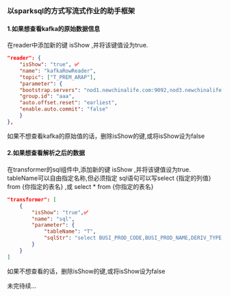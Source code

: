 ### 以sparksql的方式写流式作业的助手框架
#### 1.如果想查看kafka的原始数据信息

在reader中添加新的键 isShow ,并将该键值设为true.
```json
"reader": {
    "isShow": "true", ✅
    "name": "kafkaRowReader",
    "topic": ["T_PREM_ARAP"],
    "parameter": {
    "bootstrap.servers": "nod1.newchinalife.com:9092,nod3.newchinalife.com:9092,nod4.newchinalife.com:9092",
    "group.id": "aaa",
    "auto.offset.reset": "earliest",
    "enable.auto.commit": "false"
    }
},
```
如果不想查看kafka的原始值的话，删除isShow的键,或将isShow设为false
#### 2.如果想查看解析之后的数据
在transformer的sql组件中,添加新的键 isShow ,并将该键值设为true.
tableName可以自由指定名称,但必须指定
sql语句可以写select {指定的列值} from {你指定的表名} ,或 select * from {你指定的表名}
```json
"transformer": [
    {
        "isShow": "true",✅
        "name": "sql",
        "parameter": {
            "tableName": "T",
            "sqlStr": "select BUSI_PROD_CODE,BUSI_PROD_NAME,DERIV_TYPE,case DERIV_TYPE when '003' then '003333' else 'other' end as myfield from T"
        }
    }
]
```
如果不想查看的话，删除isShow的键,或将isShow设为false



未完待续...